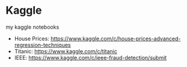 # Kaggle
my kaggle notebooks
- House Prices: <https://www.kaggle.com/c/house-prices-advanced-regression-techniques>
- Titanic: <https://www.kaggle.com/c/titanic>
- IEEE: <https://www.kaggle.com/c/ieee-fraud-detection/submit>